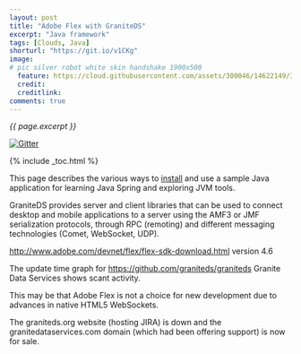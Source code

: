 ```yaml
---
layout: post
title: "Adobe Flex with GraniteDS"
excerpt: "Java framework"
tags: [Clouds, Java]
shorturl: "https://git.io/v1CKg"
image:
# pic silver robot white skin handshake 1900x500
  feature: https://cloud.githubusercontent.com/assets/300046/14622149/306629f0-0585-11e6-961a-dc8f60dadbf6.jpg
  credit: 
  creditlink: 
comments: true
---
```

<i>{{ page.excerpt }}</i>

[![Gitter](https://badges.gitter.im/wilsonmar/wilsonmar.github.io.svg)](https://gitter.im/wilsonmar/wilsonmar.github.io?utm_source=badge&utm_medium=badge&utm_campaign=pr-badge)

{% include _toc.html %}

This page describes the various ways to 
<a href="#LocalInstall">install</a> 
and use a sample Java application for learning Java Spring and 
exploring JVM tools.

GraniteDS provides server and client libraries that can be used to connect desktop and mobile applications to a server using the AMF3 or JMF serialization protocols, through RPC (remoting) and different messaging technologies (Comet, WebSocket, UDP).

http://www.adobe.com/devnet/flex/flex-sdk-download.html
version 4.6

The update time graph for
https://github.com/graniteds/graniteds
Granite Data Services
shows scant activity.

This may be that Adobe Flex is not a choice for new development due to advances in native HTML5 WebSockets.

The graniteds.org website (hosting JIRA) is down and
the granitedataservices.com domain (which had been offering support) is now for sale.

